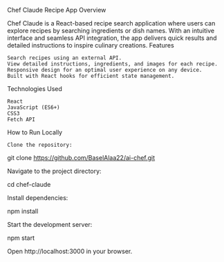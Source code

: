 Chef Claude Recipe App
Overview

Chef Claude is a React-based recipe search application where users can explore recipes by searching ingredients or dish names. With an intuitive interface and seamless API integration, the app delivers quick results and detailed instructions to inspire culinary creations.
Features

    Search recipes using an external API.
    View detailed instructions, ingredients, and images for each recipe.
    Responsive design for an optimal user experience on any device.
    Built with React hooks for efficient state management.

Technologies Used

    React
    JavaScript (ES6+)
    CSS3
    Fetch API

How to Run Locally

    Clone the repository:

git clone https://github.com/BaselAlaa22/ai-chef.git

Navigate to the project directory:

cd chef-claude  

Install dependencies:

npm install  

Start the development server:

npm start  

Open http://localhost:3000 in your browser.
